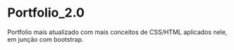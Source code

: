 # Portfolio_2.0
Portfolio mais atualizado com mais conceitos de CSS/HTML aplicados nele, em junção com bootstrap. 
